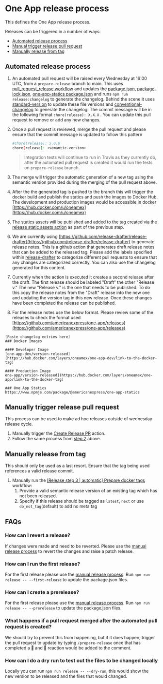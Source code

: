 # One App release process


This defines the One App release process.

Releases can be triggered in a number of ways:

  - [Automated release process](#automated-release-process)
  - [Manual trigger release pull request](#manually-trigger-release-pull-request)
  - [Manually release from tag](#manually-release-from-tag)

## Automated release process

 1. An automated pull request will be raised every Wednesday at 16:00 UTC, from a `prepare-release` branch to main. This uses [pull_request_release workflow](.github/workflows/release-step-1_manual_create-release-pr.yml) and updates the [package.json](package.json), [package-lock.json](package-lock.json), [one-app-statics package.json](one-app-statics/package.json) and runs `npm run release:changelog` to generate the changelog. Behind the scene it uses [standard-version](https://github.com/conventional-changelog/standard-version) to update these file versions and [conventional-changelog](https://github.com/conventional-changelog/conventional-changelog/tree/main/packages/conventional-changelog-cli) to generate the changelog. The commit message will be in the following format `chore(release): X.X.X` . You can update this pull request to remove or add any new changes.
 2. Once a pull request is reviewed, merge the pull request and please ensure that the commit message is updated to follow this pattern

    ``` bash
    #chore(release): 5.0.0
    chore(release): <semantic-version>

    ```

    > Integration tests will continue to run in Travis as they currently do, after the automated pull request is created it would run the tests on `prepare-release` branch.

 3. The merge will trigger the automatic generation of a new tag using the semantic version provided during the merging of the pull request above.
 4. After the the generated tag is pushed to the branch this will trigger the docker build and publish the statics and push the images to Docker Hub. The development and production images would be accessible in docker [https://hub.docker.com/u/oneamex](https://hub.docker.com/u/oneamex)
 5. The statics assets will be published and added to the tag created via the [release static assets action](.github/workflows/release-step-6-automatic_publish-one-app-statics-to-npm.yml) as part of the previous step.
 6. We are currently using [https://github.com/release-drafter/release-drafter](https://github.com/release-drafter/release-drafter) to generate release notes. This is a github action that generates draft release notes that can be added to the released tag. Please add the labels specified within [release-drafter](.github/release-drafter-main.yml) to categorize different pull requests to ensure that any changes are categorized correctly. You can also use the changelog generated for this content.
 7. Currently when the action is executed it creates a second release after the draft. The first release should be labeled "Draft" the other "Release v." The new "Release v." is the one that needs to be published. To do this copy the release notes from the "Draft" release into the new one and updating the version tag in this new release. Once these changes have been completed the release can be published.
 8. For the release notes use the below format. Please review some of the releases to check the format used [https://github.com/americanexpress/one-app/releases](https://github.com/americanexpress/one-app/releases)

  ```
  [Paste changelog entries here]
  ### Docker Images

  #### Developer Image
  [one-app-dev/version-released](https://hub.docker.com/layers/oneamex/one-app-dev/link-to-the-docker-tag)

  #### Production Image
  one-app/version-released](https://hub.docker.com/layers/oneamex/one-app/link-to-the-docker-tag)

  ### One App Statics
  https://www.npmjs.com/package/@americanexpress/one-app-statics
  ```

## Manually trigger release pull request

This process can be used to make ad hoc releases outside of wednesday release cycle.

1. Manually trigger the [Create Release PR](https://github.com/americanexpress/one-app/actions/workflows/release-step-1_manual_create-release-pr.yml) action.
2. Follow the same process from [step 2](#automated-release-process) above.

## Manually release from tag

This should only be used as a last resort. Ensure that the tag being used references a valid release commit.

1. Manually run the [[Release step 3 | automatic] Prepare docker tags](https://github.com/americanexpress/one-app/actions/workflows/release-step-3_automatic_prepare-docker-tags.yml) workflow:
   1. Provide a valid semantic release version of an existing tag which has not been released.
   2. Specify if this release should be tagged as `latest`, `next` or use `do_not_tag`(default) to add no meta tag

## FAQs

### How can I revert a release?

If changes were made and need to be reverted. Please use the [manual release process](#manual-release-process) to revert the changes and raise a patch release.

### How can I run the first release?

For the first release please use the [manual release process](#manual-release-process). Run `npm run release -- --first-release` to update the package.json files.

### How can I create a prerelease?

For the first release please use the [manual release process](#manual-release-process). Run `npm run release -- --prerelease` to update the package.json files.

### What happens if a pull request merged after the automated pull request is created?

We should try to prevent this from happening, but if it does happen, trigger the pull request to update by typing `/prepare-release` once that has completed a 🚀 and 👀 reaction would be added to the comment.

### How can I do a dry run to test out the files to be changed locally

Locally you can run  `npm run release -- --dry-run`, this would show the new version to be released and the files that would changed.
